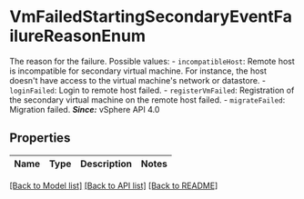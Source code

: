 # VmFailedStartingSecondaryEventFailureReasonEnum

The reason for the failure.  Possible values: - `incompatibleHost`: Remote host is incompatible for secondary virtual machine.      For instance, the host doesn't have access to the virtual machine's   network or datastore. - `loginFailed`: Login to remote host failed. - `registerVmFailed`: Registration of the secondary virtual machine   on the remote host failed. - `migrateFailed`: Migration failed.    ***Since:*** vSphere API 4.0 

## Properties
Name | Type | Description | Notes
------------ | ------------- | ------------- | -------------

[[Back to Model list]](../README.md#documentation-for-models) [[Back to API list]](../README.md#documentation-for-api-endpoints) [[Back to README]](../README.md)


